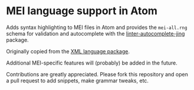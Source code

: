 # MEI language support in Atom

Adds syntax highlighting to MEI files in Atom and provides the `mei-all.rng` schema for validation and autocomplete with the [linter-autocomplete-jing](https://github.com/aerhard/linter-autocomplete-jing) package.

Originally copied from the [XML language package](https://github.com/atom/language-xml).

Additional MEI-specific features will (probably) be added in the future.

Contributions are greatly appreciated. Please fork this repository and open a
pull request to add snippets, make grammar tweaks, etc.
